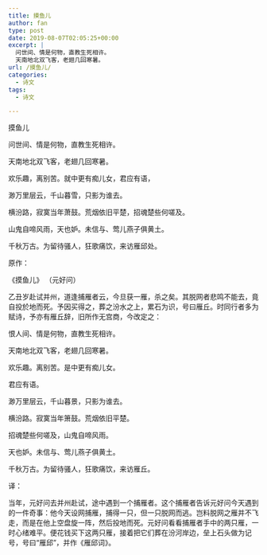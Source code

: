 ```yaml
---
title: 摸鱼儿
author: fan
type: post
date: 2019-08-07T02:05:25+00:00
excerpt: |
  问世间、情是何物，直教生死相许。
  天南地北双飞客，老翅几回寒暑。
url: /摸鱼儿/
categories:
  - 诗文
tags:
  - 诗文

---
```

摸鱼儿
  
问世间、情是何物，直教生死相许。
  
天南地北双飞客，老翅几回寒暑。
  
欢乐趣，离别苦。就中更有痴儿女，君应有语，
  
渺万里层云，千山暮雪，只影为谁去。
  
横汾路，寂寞当年萧鼓。荒烟依旧平楚，招魂楚些何嗟及。
  
山鬼自啼风雨，天也妒。未信与、莺儿燕子俱黄土。
  
千秋万古。为留待骚人，狂歌痛饮，来访雁邱处。
  
原作：
  
《摸鱼儿》 （元好问）
  
乙丑岁赴试并州，道逢捕雁者云，今旦获一雁，杀之矣。其脱网者悲鸣不能去，竟自投於地而死。予因买得之，葬之汾水之上，累石为识，号曰雁丘。时同行者多为赋诗，予亦有雁丘辞，旧所作无宫商，今改定之：
  
恨人间、情是何物，直教生死相许。
  
天南地北双飞客，老翅几回寒暑。
  
欢乐趣。离别苦。是中更有痴儿女。
  
君应有语。
  
渺万里层云，千山暮景，只影为谁去。
  
横汾路。寂寞当年箫鼓。荒烟依旧平楚。
  
招魂楚些何嗟及，山鬼自啼风雨。
  
天也妒。未信与、莺儿燕子俱黄土。
  
千秋万古。为留待骚人，狂歌痛饮，来访雁丘。
  
译：
  
当年，元好问去并州赴试，途中遇到一个捕雁者。这个捕雁者告诉元好问今天遇到的一件奇事：他今天设网捕雁，捕得一只，但一只脱网而逃。岂料脱网之雁并不飞走，而是在他上空盘旋一阵，然后投地而死。元好问看看捕雁者手中的两只雁，一时心绪难平。便花钱买下这两只雁，接着把它们葬在汾河岸边，垒上石头做为记号，号曰“雁邱”，并作《雁邱词》。